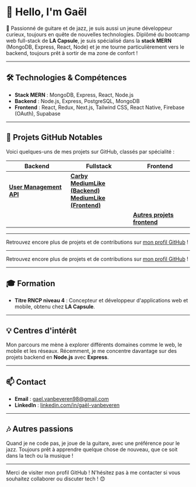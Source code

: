 # 👋 Hello, I'm Gaël

🎸 Passionné de guitare et de jazz, je suis aussi un jeune développeur curieux, toujours en quête de nouvelles technologies. Diplômé du bootcamp web full-stack de **LA Capsule**, je suis spécialisé dans la **stack MERN** (MongoDB, Express, React, Node) et je me tourne particulièrement vers le backend, toujours prêt à sortir de ma zone de confort !

---

## 🛠️ Technologies & Compétences

- **Stack MERN** : MongoDB, Express, React, Node.js
- **Backend** : Node.js, Express, PostgreSQL, MongoDB
- **Frontend** : React, Redux, Next.js, Tailwind CSS, React Native, Firebase (OAuth), Supabase

---

## 🌟 Projets GitHub Notables

Voici quelques-uns de mes projets sur GitHub, classés par spécialité :

| **Backend** | **Fullstack** | **Frontend** |
|-------------|---------------|--------------|
| [**User Management API**](https://github.com/GaelVbn/user-management-api) | [**Carby**](https://github.com/tonusername/carby) <br> [**MediumLike (Backend)**](https://github.com/GaelVbn/Backend-post) <br> [**MediumLike (Frontend)**](https://github.com/GaelVbn/Frontend-post) |
|             |               | [**Autres projets frontend**](https://github.com/tonusername) |

---

Retrouvez encore plus de projets et de contributions sur [mon profil GitHub](https://github.com/tonusername) !

---

Retrouvez encore plus de projets et de contributions sur [mon profil GitHub](https://github.com/tonusername) !

---

## 🎓 Formation

- **Titre RNCP niveau 4** : Concepteur et développeur d'applications web et mobile, obtenu chez **LA Capsule**.

---

## 💡 Centres d'intérêt

Mon parcours me mène à explorer différents domaines comme le web, le mobile et les réseaux. Récemment, je me concentre davantage sur des projets backend en **Node.js** avec **Express**.

---

## 📫 Contact

- **Email** : [gael.vanbeveren98@gmail.com](mailto:gael.vanbeveren98@gmail.com)
- **LinkedIn** : [linkedin.com/in/gaël-vanbeveren](https://www.linkedin.com/in/ga%C3%ABl-vanbeveren)

---

## 🎶 Autres passions

Quand je ne code pas, je joue de la guitare, avec une préférence pour le jazz. Toujours prêt à apprendre quelque chose de nouveau, que ce soit dans la tech ou la musique !

---

Merci de visiter mon profil GitHub ! N'hésitez pas à me contacter si vous souhaitez collaborer ou discuter tech ! 😊
